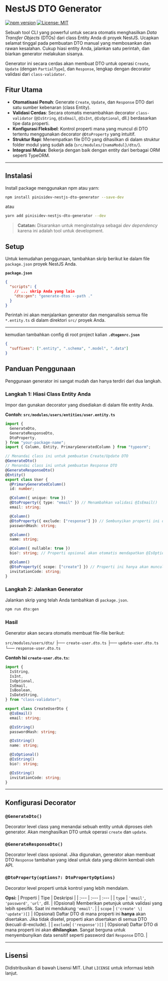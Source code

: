 # NestJS DTO Generator

[![npm version](https://badge.fury.io/js/your-package-name.svg)](https://badge.fury.io/js/your-package-name)
[![License: MIT](https://img.shields.io/badge/License-MIT-yellow.svg)](https://opensource.org/licenses/MIT)

Sebuah tool CLI yang powerful untuk secara otomatis menghasilkan _Data Transfer Objects_ (DTOs) dari class Entity Anda di proyek NestJS. Ucapkan selamat tinggal pada pembuatan DTO manual yang membosankan dan rawan kesalahan. Cukup hiasi entity Anda, jalankan satu perintah, dan biarkan generator melakukan sisanya.

Generator ini secara cerdas akan membuat DTO untuk operasi `Create`, `Update` (dengan `PartialType`), dan `Response`, lengkap dengan decorator validasi dari `class-validator`.

## Fitur Utama

- **Otomatisasi Penuh**: Generate `Create`, `Update`, dan `Response` DTO dari satu sumber kebenaran (class Entity).
- **Validasi Cerdas**: Secara otomatis menambahkan decorator `class-validator` (`@IsString`, `@IsEmail`, `@IsInt`, `@IsOptional`, dll.) berdasarkan tipe data properti.
- **Konfigurasi Fleksibel**: Kontrol properti mana yang muncul di DTO tertentu menggunakan decorator `@DtoProperty` yang intuitif.
- **Struktur Rapi**: Menempatkan file DTO yang dihasilkan di dalam struktur folder modul yang sudah ada (`src/modules/{namaModul}/dto/`).
- **Integrasi Mulus**: Bekerja dengan baik dengan entity dari berbagai ORM seperti TypeORM.

---

## Instalasi

Install package menggunakan npm atau yarn:

```bash
npm install pinisidev-nestjs-dto-generator --save-dev
```

atau

```bash
yarn add pinisidev-nestjs-dto-generator --dev
```

> **Catatan:** Disarankan untuk menginstalnya sebagai _dev dependency_ karena ini adalah tool untuk development.

## Setup

Untuk kemudahan penggunaan, tambahkan skrip berikut ke dalam file `package.json` proyek NestJS Anda.

**`package.json`**

```json
{
  "scripts": {
    // ... skrip Anda yang lain
    "dto:gen": "generate-dtos --path ."
  }
}
```

Perintah ini akan menjalankan generator dan menganalisis semua file `*.entity.ts` di dalam direktori `src/` proyek Anda.

---

kemudian tambahkan config di root project kalian
**`.dtogenrc.json`**

```json
{
  "suffixes": [".entity", ".schema", ".model", ".data"]
}
```

## Panduan Penggunaan

Penggunaan generator ini sangat mudah dan hanya terdiri dari dua langkah.

### Langkah 1: Hiasi Class Entity Anda

Impor dan gunakan decorator yang disediakan di dalam file entity Anda.

**Contoh: `src/modules/users/entities/user.entity.ts`**

```typescript
import {
  GenerateDto,
  GenerateResponseDto,
  DtoProperty,
} from "your-package-name";
import { Column, Entity, PrimaryGeneratedColumn } from "typeorm";

// Menandai class ini untuk pembuatan Create/Update DTO
@GenerateDto()
// Menandai class ini untuk pembuatan Response DTO
@GenerateResponseDto()
@Entity()
export class User {
  @PrimaryGeneratedColumn()
  id: number;

  @Column({ unique: true })
  @DtoProperty({ type: "email" }) // Menambahkan validasi @IsEmail()
  email: string;

  @Column()
  @DtoProperty({ exclude: ["response"] }) // Sembunyikan properti ini dari Response DTO
  passwordHash: string;

  @Column()
  name: string;

  @Column({ nullable: true })
  bio?: string; // Properti opsional akan otomatis mendapatkan @IsOptional()

  @Column()
  @DtoProperty({ scope: ["create"] }) // Properti ini hanya akan muncul di CreateUserDto
  invitationCode: string;
}
```

### Langkah 2: Jalankan Generator

Jalankan skrip yang telah Anda tambahkan di `package.json`.

```bash
npm run dto:gen
```

### Hasil

Generator akan secara otomatis membuat file-file berikut:

`src/modules/users/dto/`
├── `create-user.dto.ts`
├── `update-user.dto.ts`
└── `response-user.dto.ts`

**Contoh Isi `create-user.dto.ts`:**

```typescript
import {
  IsString,
  IsInt,
  IsOptional,
  IsEmail,
  IsBoolean,
  IsDateString,
} from "class-validator";

export class CreateUserDto {
  @IsEmail()
  email: string;

  @IsString()
  passwordHash: string;

  @IsString()
  name: string;

  @IsOptional()
  @IsString()
  bio?: string;

  @IsString()
  invitationCode: string;
}
```

---

## Konfigurasi Decorator

### `@GenerateDto()`

Decorator level class yang menandai sebuah entity untuk diproses oleh generator. Akan menghasilkan DTO untuk operasi `create` dan `update`.

### `@GenerateResponseDto()`

Decorator level class opsional. Jika digunakan, generator akan membuat DTO `Response` tambahan yang ideal untuk data yang dikirim kembali oleh API.

### `@DtoProperty(options?: DtoPropertyOptions)`

Decorator level properti untuk kontrol yang lebih mendalam.

**Opsi:**
| Properti | Tipe | Deskripsi |
| :--- | :--- | :--- |
| `type` | `'email'`, `'password'`, `'url'`, dll. | (Opsional) Memberikan petunjuk untuk validasi yang lebih spesifik. Saat ini mendukung `'email'`. |
| `scope` | `('create' \| 'update')[]` | (Opsional) Daftar DTO di mana properti ini **hanya** akan disertakan. Jika tidak disetel, properti akan disertakan di semua DTO (kecuali di-exclude). |
| `exclude`| `('response')[]` | (Opsional) Daftar DTO di mana properti ini akan **dihilangkan**. Sangat berguna untuk menyembunyikan data sensitif seperti password dari `Response` DTO. |

---

## Lisensi

Didistribusikan di bawah Lisensi MIT. Lihat `LICENSE` untuk informasi lebih lanjut.
